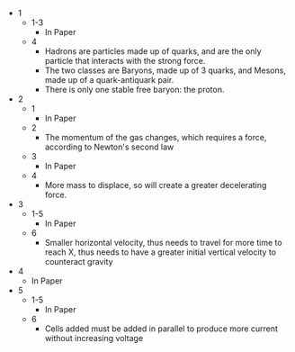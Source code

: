 - 1
	- 1-3
		- In Paper
	- 4
		- Hadrons are particles made up of quarks, and are the only particle that interacts with the strong force.
		- The two classes are Baryons, made up of 3 quarks, and Mesons, made up of a quark-antiquark pair.
		- There is only one stable free baryon: the proton.
- 2
	- 1
		- In Paper
	- 2
		- The momentum of the gas changes, which requires a force, according to Newton's second law
	- 3
		- In Paper
	- 4
		- More mass to displace, so will create a greater decelerating force.
- 3
	- 1-5
		- In Paper
	- 6
		- Smaller horizontal velocity, thus needs to travel for more time to reach X, thus needs to have a greater initial vertical velocity to counteract gravity
- 4
	- In Paper
- 5
	- 1-5
		- In Paper
	- 6
		- Cells added must be added in parallel to produce more current without increasing voltage